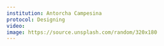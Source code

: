 ```yaml
---
institution: Antorcha Campesina
protocol: Designing
video: 
image: https://source.unsplash.com/random/320x180
---
```

